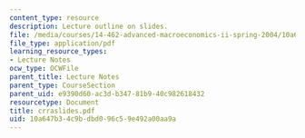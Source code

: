 ```yaml
---
content_type: resource
description: Lecture outline on slides.
file: /media/courses/14-462-advanced-macroeconomics-ii-spring-2004/10a647b34c9bdbd096c59e492a00aa9a_crraslides.pdf
file_type: application/pdf
learning_resource_types:
- Lecture Notes
ocw_type: OCWFile
parent_title: Lecture Notes
parent_type: CourseSection
parent_uid: e9390d60-ac3d-b347-81b9-40c982618432
resourcetype: Document
title: crraslides.pdf
uid: 10a647b3-4c9b-dbd0-96c5-9e492a00aa9a
---
```

